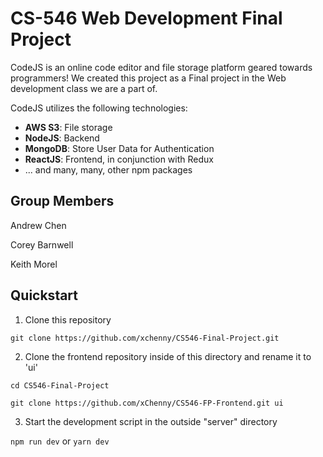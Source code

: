 # CS-546 Web Development Final Project

CodeJS is an online code editor and file storage platform geared towards programmers! We created this project as a Final project in the Web development class we are a part of.

CodeJS utilizes the following technologies:

- **AWS S3**: File storage
- **NodeJS**: Backend
- **MongoDB**: Store User Data for Authentication
- **ReactJS**: Frontend, in conjunction with Redux
- ... and many, many, other npm packages

## Group Members

Andrew Chen

Corey Barnwell

Keith Morel

## Quickstart

1. Clone this repository

`git clone https://github.com/xchenny/CS546-Final-Project.git`

2. Clone the frontend repository inside of this directory and rename it to 'ui'

`cd CS546-Final-Project`

`git clone https://github.com/xChenny/CS546-FP-Frontend.git ui`

3. Start the development script in the outside "server" directory

`npm run dev` or `yarn dev`
